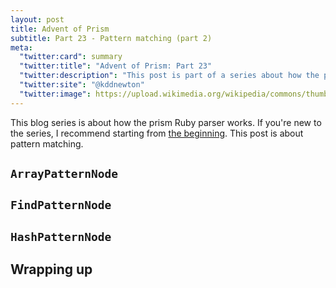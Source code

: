 ```yaml
---
layout: post
title: Advent of Prism
subtitle: Part 23 - Pattern matching (part 2)
meta:
  "twitter:card": summary
  "twitter:title": "Advent of Prism: Part 23"
  "twitter:description": "This post is part of a series about how the prism Ruby parser works."
  "twitter:site": "@kddnewton"
  "twitter:image": https://upload.wikimedia.org/wikipedia/commons/thumb/7/73/Ruby_logo.svg/1200px-Ruby_logo.svg.png
---
```


This blog series is about how the prism Ruby parser works. If you're new to the series, I recommend starting from [the beginning](/2023/11/30/advent-of-prism-part-0). This post is about pattern matching.

## `ArrayPatternNode`

## `FindPatternNode`

## `HashPatternNode`

## Wrapping up
